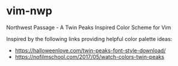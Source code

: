# vim-nwp
Northwest Passage - A Twin Peaks Inspired Color Scheme for Vim

Inspired by the following links providing helpful color palette ideas:
* https://halloweenlove.com/twin-peaks-font-style-download/
* https://nofilmschool.com/2017/05/watch-colors-twin-peaks
